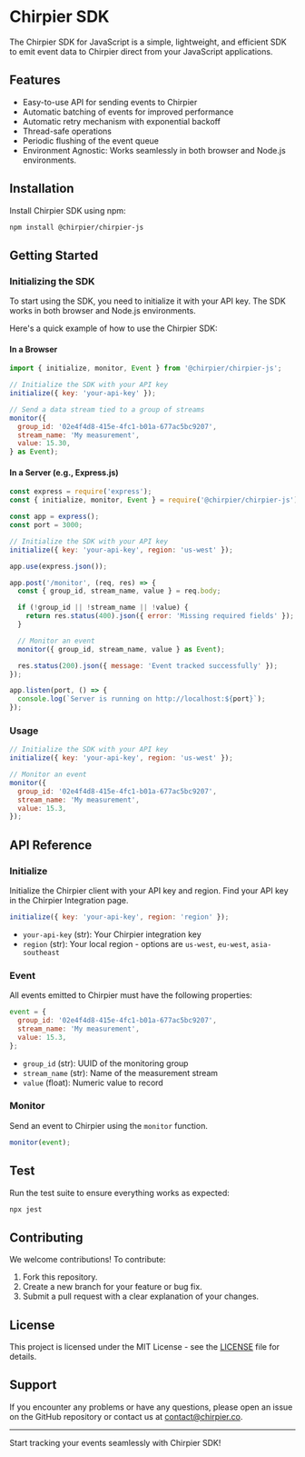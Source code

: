 # Chirpier SDK

The Chirpier SDK for JavaScript is a simple, lightweight, and efficient SDK to emit event data to Chirpier direct from your JavaScript applications.

## Features

- Easy-to-use API for sending events to Chirpier
- Automatic batching of events for improved performance
- Automatic retry mechanism with exponential backoff
- Thread-safe operations
- Periodic flushing of the event queue
- Environment Agnostic: Works seamlessly in both browser and Node.js environments.

## Installation

Install Chirpier SDK using npm:

``` bash
npm install @chirpier/chirpier-js
```

## Getting Started

### Initializing the SDK

To start using the SDK, you need to initialize it with your API key. The SDK works in both browser and Node.js environments.

Here's a quick example of how to use the Chirpier SDK:

#### In a Browser

```js
import { initialize, monitor, Event } from '@chirpier/chirpier-js';

// Initialize the SDK with your API key
initialize({ key: 'your-api-key' });

// Send a data stream tied to a group of streams
monitor({
  group_id: '02e4f4d8-415e-4fc1-b01a-677ac5bc9207',
  stream_name: 'My measurement',
  value: 15.30,
} as Event);
```

#### In a Server (e.g., Express.js)

```js
const express = require('express');
const { initialize, monitor, Event } = require('@chirpier/chirpier-js');

const app = express();
const port = 3000;

// Initialize the SDK with your API key
initialize({ key: 'your-api-key', region: 'us-west' });

app.use(express.json());

app.post('/monitor', (req, res) => {
  const { group_id, stream_name, value } = req.body;

  if (!group_id || !stream_name || !value) {
    return res.status(400).json({ error: 'Missing required fields' });
  }

  // Monitor an event
  monitor({ group_id, stream_name, value } as Event);

  res.status(200).json({ message: 'Event tracked successfully' });
});

app.listen(port, () => {
  console.log(`Server is running on http://localhost:${port}`);
});
```

### Usage

```js
// Initialize the SDK with your API key
initialize({ key: 'your-api-key', region: 'us-west' });

// Monitor an event
monitor({
  group_id: '02e4f4d8-415e-4fc1-b01a-677ac5bc9207',
  stream_name: 'My measurement',
  value: 15.3,
});
```

## API Reference

### Initialize

Initialize the Chirpier client with your API key and region. Find your API key in the Chirpier Integration page.

```js
initialize({ key: 'your-api-key', region: 'region' });
```

- `your-api-key` (str): Your Chirpier integration key
- `region` (str): Your local region - options are `us-west`, `eu-west`, `asia-southeast`

### Event

All events emitted to Chirpier must have the following properties:

```js
event = {
  group_id: '02e4f4d8-415e-4fc1-b01a-677ac5bc9207',
  stream_name: 'My measurement',
  value: 15.3,
};
```

- `group_id` (str): UUID of the monitoring group
- `stream_name` (str): Name of the measurement stream
- `value` (float): Numeric value to record

### Monitor

Send an event to Chirpier using the `monitor` function.

```js
monitor(event);
```

## Test

Run the test suite to ensure everything works as expected:

```bash
npx jest
```

## Contributing

We welcome contributions! To contribute:

1. Fork this repository.
2. Create a new branch for your feature or bug fix.
3. Submit a pull request with a clear explanation of your changes.

## License

This project is licensed under the MIT License - see the [LICENSE](LICENSE) file for details.

## Support

If you encounter any problems or have any questions, please open an issue on the GitHub repository or contact us at <contact@chirpier.co>.

---

Start tracking your events seamlessly with Chirpier SDK!
